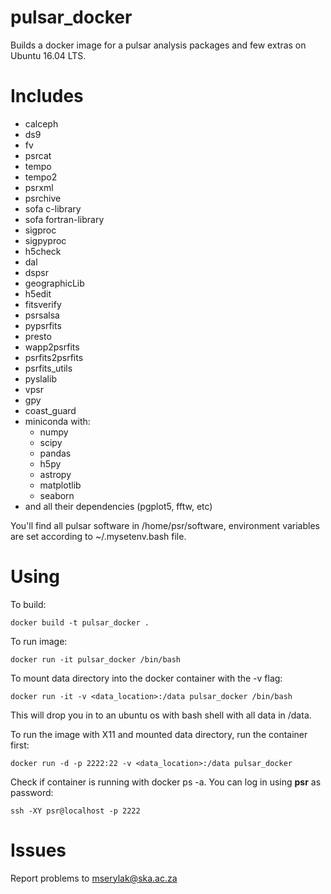 # pulsar_docker
Builds a docker image for a pulsar analysis packages and few extras on Ubuntu 16.04 LTS.

# Includes
- calceph
- ds9
- fv
- psrcat
- tempo
- tempo2
- psrxml
- psrchive
- sofa c-library
- sofa fortran-library
- sigproc
- sigpyproc
- h5check
- dal
- dspsr
- geographicLib
- h5edit
- fitsverify
- psrsalsa
- pypsrfits
- presto
- wapp2psrfits
- psrfits2psrfits
- psrfits_utils
- pyslalib
- vpsr
- gpy
- coast_guard
- miniconda with:
	- numpy
	- scipy
	- pandas
	- h5py
	- astropy
	- matplotlib
	- seaborn
- and all their dependencies (pgplot5, fftw, etc)

You'll find all pulsar software in /home/psr/software, environment variables are set according to ~/.mysetenv.bash file.

# Using
To build:

    docker build -t pulsar_docker .

To run image:

    docker run -it pulsar_docker /bin/bash

To mount data directory into the docker container with the -v flag:

    docker run -it -v <data_location>:/data pulsar_docker /bin/bash

This will drop you in to an ubuntu os with bash shell with all data in /data.

To run the image with X11 and mounted data directory, run the container first:

    docker run -d -p 2222:22 -v <data_location>:/data pulsar_docker

Check if container is running with docker ps -a. You can log in using **psr** as password:

    ssh -XY psr@localhost -p 2222

# Issues
Report problems to mserylak@ska.ac.za
